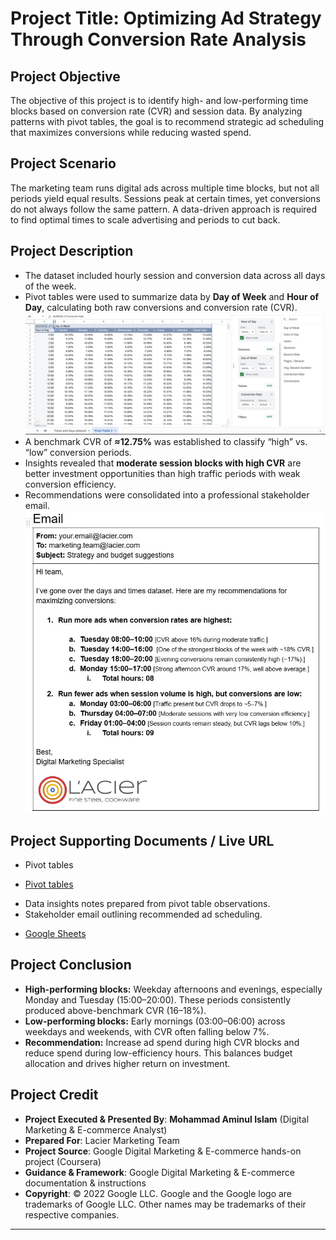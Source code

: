 # Project Title: **Optimizing Ad Strategy Through Conversion Rate Analysis**

## Project Objective

The objective of this project is to identify high- and low-performing time blocks based on conversion rate (CVR) and session data. By analyzing patterns with pivot tables, the goal is to recommend strategic ad scheduling that maximizes conversions while reducing wasted spend.

## Project Scenario

The marketing team runs digital ads across multiple time blocks, but not all periods yield equal results. Sessions peak at certain times, yet conversions do not always follow the same pattern. A data-driven approach is required to find optimal times to scale advertising and periods to cut back.

## Project Description

* The dataset included hourly session and conversion data across all days of the week.
* Pivot tables were used to summarize data by **Day of Week** and **Hour of Day**, calculating both raw conversions and conversion rate (CVR).
 ![Pivot tables](https://github.com/aminbiography/Google-Digital-Marketing---E-commerce-Professional-Certificate/blob/main/bar-graph-chart-image/Analyze%20data%20using%20pivot%20tables-01.jpg)  
* A benchmark CVR of **≈12.75%** was established to classify “high” vs. “low” conversion periods.
* Insights revealed that **moderate session blocks with high CVR** are better investment opportunities than high traffic periods with weak conversion efficiency.
* Recommendations were consolidated into a professional stakeholder email.
![Stakeholder email](https://github.com/aminbiography/Google-Digital-Marketing---E-commerce-Professional-Certificate/blob/main/bar-graph-chart-image/Analyze%20data%20using%20pivot%20tables-02.jpg) 

## Project Supporting Documents / Live URL

* Pivot tables
 - [Pivot tables](https://docs.google.com/spreadsheets/d/1wx-BcU2Lp0VN2ERq6Ach7hDgeMXyNS4yAYopfOyeAkk/edit?usp=drive_link)  
* Data insights notes prepared from pivot table observations.
* Stakeholder email outlining recommended ad scheduling.
 - [Google Sheets](https://docs.google.com/document/d/1ZO1qMCtdaijDhfZwZ7OhnN5dWXOOr13sC3ecXKYqHy4/edit?usp=drive_link)  


## Project Conclusion

* **High-performing blocks:** Weekday afternoons and evenings, especially Monday and Tuesday (15:00–20:00). These periods consistently produced above-benchmark CVR (16–18%).
* **Low-performing blocks:** Early mornings (03:00–06:00) across weekdays and weekends, with CVR often falling below 7%.
* **Recommendation:** Increase ad spend during high CVR blocks and reduce spend during low-efficiency hours. This balances budget allocation and drives higher return on investment.

## Project Credit  
- **Project Executed & Presented By**: **Mohammad Aminul Islam** (Digital Marketing & E-commerce Analyst)
- **Prepared For**: Lacier Marketing Team 
- **Project Source**: Google Digital Marketing & E-commerce hands-on project (Coursera)  
- **Guidance & Framework**: Google Digital Marketing & E-commerce documentation & instructions  
- **Copyright**: © 2022 Google LLC. Google and the Google logo are trademarks of Google LLC. Other names may be trademarks of their respective companies.  
---
